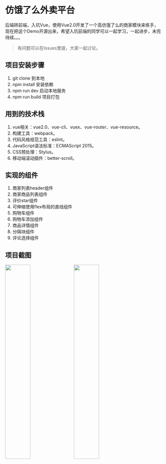 # 仿饿了么外卖平台

后端转前端，入坑Vue，使用Vue2.0开发了一个高仿饿了么的商家模块来练手，现在把这个Demo开源出来，希望入坑前端的同学可以一起学习，一起进步，未完待续。。。

> 有问题可以在Issues里提，大家一起讨论。

## 项目安装步骤

1. git clone 到本地
2. npm install 安装依赖
3. npm run dev 启动本地服务
4. npm run build 项目打包

## 用到的技术栈

1. vue相关：vue2.0、vue-cli、vuex、vue-router、vue-resource。
2. 构建工具：webpack。
3. 代码风格规范工具：eslint。
4. JavaScript语法标准：ECMAScript 2015。
5. CSS预处理：Stylus。
6. 移动端滚动插件：better-scroll。

## 实现的组件

1. 商家列表header组件
2. 商家商品列表组件
3. 评价star组件
4. 可伸缩使用flex布局的直线组件
5. 购物车组件
6. 购物车添加组件
7. 商品详情组件
8. 分隔块组件
9. 评论选择组件

## 项目截图

<img src="https://github.com/facebesidewyj/takeaway_demo/blob/master/resource/img/Screenshot_20171129-140904.png" width="40%"/>&nbsp;&nbsp;&nbsp;&nbsp;
<img src="https://github.com/facebesidewyj/takeaway_demo/blob/master/resource/img/Screenshot_20171129-140912.png" width="40%"/>
